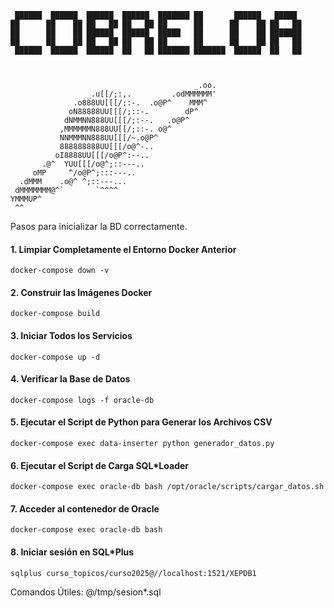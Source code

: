 
```
 ██████  ██████  ██████  ██████  ███████ ██       ██████   █████  
██      ██    ██ ██   ██ ██   ██ ██      ██      ██    ██ ██   ██ 
██      ██    ██ ██████  ██████  █████   ██      ██    ██ ███████ 
██      ██    ██ ██   ██ ██   ██ ██      ██      ██    ██ ██   ██ 
 ██████  ██████  ██████  ██   ██ ███████ ███████  ██████  ██   ██ 



                                         _.oo.
                 _.u[[/;:,.         .odMMMMMM'
              .o888UU[[[/;:-.  .o@P^    MMM^
             oN88888UU[[[/;::-.        dP^
            dNMMNN888UU[[[/;:--.   .o@P^
           ,MMMMMMN888UU[[/;::-. o@^
           NNMMMNN888UU[[[/~.o@P^
           888888888UU[[[/o@^-..
          oI8888UU[[[/o@P^:--..
       .@^  YUU[[[/o@^;::---..
     oMP     ^/o@P^;:::---..
  .dMMM    .o@^ ^;::---...
 dMMMMMMM@^`       `^^^^
YMMMUP^
 ^^
```
Pasos para inicializar la BD correctamente.

#### 1. Limpiar Completamente el Entorno Docker Anterior 
    docker-compose down -v
#### 2. Construir las Imágenes Docker
    docker-compose build
#### 3. Iniciar Todos los Servicios
    docker-compose up -d
#### 4.  Verificar la Base de Datos
    docker-compose logs -f oracle-db
#### 5. Ejecutar el Script de Python para Generar los Archivos CSV
    docker-compose exec data-inserter python generador_datos.py
#### 6. Ejecutar el Script de Carga SQL*Loader
    docker-compose exec oracle-db bash /opt/oracle/scripts/cargar_datos.sh
#### 7. Acceder al contenedor de Oracle
    docker-compose exec oracle-db bash
#### 8. Iniciar sesión en SQL*Plus
    sqlplus curso_topicos/curso2025@//localhost:1521/XEPDB1

Comandos Útiles:
@/tmp/sesion*.sql



